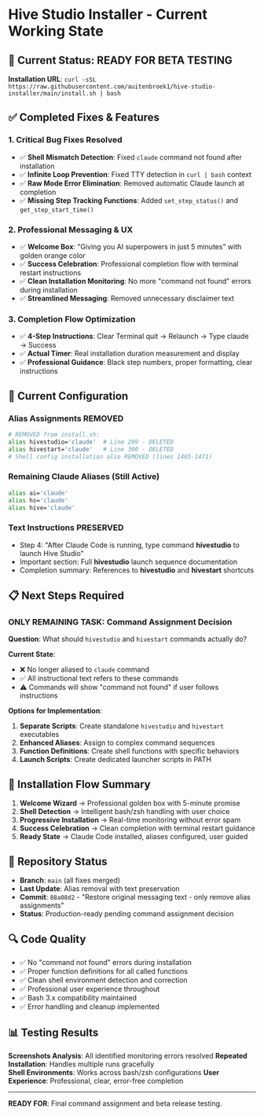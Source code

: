 # Hive Studio Installer - Current Working State

## 🎯 Current Status: READY FOR BETA TESTING

**Installation URL**: `curl -sSL https://raw.githubusercontent.com/auitenbroek1/hive-studio-installer/main/install.sh | bash`

## ✅ Completed Fixes & Features

### 1. **Critical Bug Fixes Resolved**
- ✅ **Shell Mismatch Detection**: Fixed `claude` command not found after installation
- ✅ **Infinite Loop Prevention**: Fixed TTY detection in `curl | bash` context
- ✅ **Raw Mode Error Elimination**: Removed automatic Claude launch at completion
- ✅ **Missing Step Tracking Functions**: Added `set_step_status()` and `get_step_start_time()`

### 2. **Professional Messaging & UX**
- ✅ **Welcome Box**: "Giving you AI superpowers in just 5 minutes" with golden orange color
- ✅ **Success Celebration**: Professional completion flow with terminal restart instructions
- ✅ **Clean Installation Monitoring**: No more "command not found" errors during installation
- ✅ **Streamlined Messaging**: Removed unnecessary disclaimer text

### 3. **Completion Flow Optimization**
- ✅ **4-Step Instructions**: Clear Terminal quit → Relaunch → Type claude → Success
- ✅ **Actual Timer**: Real installation duration measurement and display
- ✅ **Professional Guidance**: Black step numbers, proper formatting, clear instructions

## 🔧 Current Configuration

### Alias Assignments **REMOVED**
```bash
# REMOVED from install.sh:
alias hivestudio='claude'  # Line 299 - DELETED
alias hivestart='claude'   # Line 300 - DELETED
# Shell config installation also REMOVED (lines 1465-1471)
```

### Remaining Claude Aliases (Still Active)
```bash
alias ai='claude'
alias hs='claude' 
alias hive='claude'
```

### Text Instructions **PRESERVED**
- Step 4: "After Claude Code is running, type command **hivestudio** to launch Hive Studio"
- Important section: Full **hivestudio** launch sequence documentation
- Completion summary: References to **hivestudio** and **hivestart** shortcuts

## 📋 Next Steps Required

### **ONLY REMAINING TASK: Command Assignment Decision**
**Question**: What should `hivestudio` and `hivestart` commands actually do?

**Current State**: 
- ❌ No longer aliased to `claude` command
- ✅ All instructional text refers to these commands
- ⚠️ Commands will show "command not found" if user follows instructions

**Options for Implementation**:
1. **Separate Scripts**: Create standalone `hivestudio` and `hivestart` executables
2. **Enhanced Aliases**: Assign to complex command sequences  
3. **Function Definitions**: Create shell functions with specific behaviors
4. **Launch Scripts**: Create dedicated launcher scripts in PATH

## 🚀 Installation Flow Summary

1. **Welcome Wizard** → Professional golden box with 5-minute promise
2. **Shell Detection** → Intelligent bash/zsh handling with user choice
3. **Progressive Installation** → Real-time monitoring without error spam
4. **Success Celebration** → Clean completion with terminal restart guidance
5. **Ready State** → Claude Code installed, aliases configured, user guided

## 📁 Repository Status

- **Branch**: `main` (all fixes merged)
- **Last Update**: Alias removal with text preservation
- **Commit**: `88a08d2` - "Restore original messaging text - only remove alias assignments"
- **Status**: Production-ready pending command assignment decision

## 🔍 Code Quality

- ✅ No "command not found" errors during installation
- ✅ Proper function definitions for all called functions  
- ✅ Clean shell environment detection and correction
- ✅ Professional user experience throughout
- ✅ Bash 3.x compatibility maintained
- ✅ Error handling and cleanup implemented

## 📊 Testing Results

**Screenshots Analysis**: All identified monitoring errors resolved
**Repeated Installation**: Handles multiple runs gracefully  
**Shell Environments**: Works across bash/zsh configurations
**User Experience**: Professional, clear, error-free completion

---

**READY FOR**: Final command assignment and beta release testing.